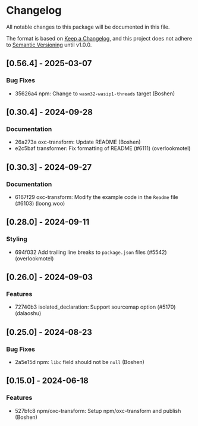 # Changelog

All notable changes to this package will be documented in this file.

The format is based on [Keep a Changelog](https://keepachangelog.com/en/1.0.0/), and this project does not adhere to [Semantic Versioning](https://semver.org/spec/v2.0.0.html) until v1.0.0.

## [0.56.4] - 2025-03-07

### Bug Fixes

- 35626a4 npm: Change to `wasm32-wasip1-threads` target (Boshen)

## [0.30.4] - 2024-09-28

### Documentation

- 26a273a oxc-transform: Update README (Boshen)
- e2c5baf transformer: Fix formatting of README (#6111) (overlookmotel)

## [0.30.3] - 2024-09-27

### Documentation

- 6167f29 oxc-transform: Modify the example code in the `Readme` file (#6103) (loong.woo)

## [0.28.0] - 2024-09-11

### Styling
- 694f032 Add trailing line breaks to `package.json` files (#5542) (overlookmotel)

## [0.26.0] - 2024-09-03

### Features

- 72740b3 isolated_declaration: Support sourcemap option (#5170) (dalaoshu)

## [0.25.0] - 2024-08-23

### Bug Fixes

- 2a5e15d npm: `libc` field should not be `null` (Boshen)

## [0.15.0] - 2024-06-18

### Features

- 527bfc8 npm/oxc-transform: Setup npm/oxc-transform and publish (Boshen)

